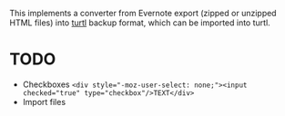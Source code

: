 This implements a converter from Evernote export (zipped or unzipped HTML files) into [turtl](https://github.com/turtl) backup format, which can be imported into turtl.

# TODO
- Checkboxes `<div style="-moz-user-select: none;"><input checked="true" type="checkbox"/>TEXT</div>`
- Import files
